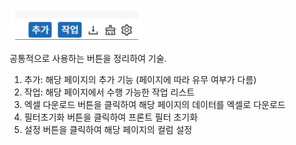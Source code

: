 ![공통 버튼 설명](image-2.png)  

공통적으로 사용하는 버튼을 정리하여 기술. 
1. 추가: 해당 페이지의 추가 기능 (페이지에 따라 유무 여부가 다름)
2. 작업: 해당 페이지에서 수행 가능한 작업 리스트
3. 엑셀 다운로드 버튼을 클릭하여 해당 페이지의 데이터를 엑셀로 다운로드
4. 필터초기화 버튼을 클릭하여 프론트 필터 초기화
5. 설정 버튼을 클릭하여 해당 페이지의 컬럼 설정
